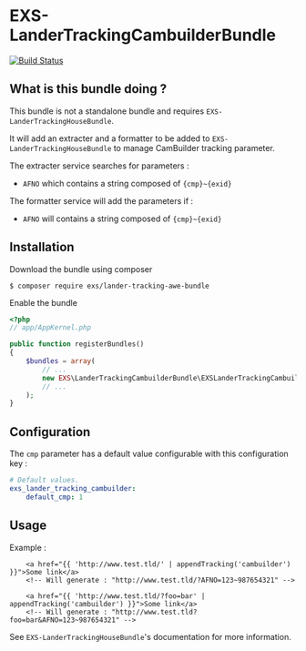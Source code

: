 # EXS-LanderTrackingCambuilderBundle

[![Build Status](https://travis-ci.org/ExSituMarketing/EXS-LanderTrackingCambuilderBundle.svg)](https://travis-ci.org/ExSituMarketing/EXS-LanderTrackingCambuilderBundle)

## What is this bundle doing ?

This bundle is not a standalone bundle and requires `EXS-LanderTrackingHouseBundle`.

It will add an extracter and a formatter to be added to `EXS-LanderTrackingHouseBundle` to manage CamBuilder tracking parameter.

The extracter service searches for parameters :
- `AFNO` which contains a string composed of `{cmp}~{exid}`

The formatter service will add the parameters if  :
- `AFNO` will contains a string composed of `{cmp}~{exid}`

## Installation

Download the bundle using composer

```
$ composer require exs/lander-tracking-awe-bundle
```

Enable the bundle

```php
<?php
// app/AppKernel.php

public function registerBundles()
{
    $bundles = array(
        // ...
        new EXS\LanderTrackingCambuilderBundle\EXSLanderTrackingCambuilderBundle(),
        // ...
    );
}
```

## Configuration

The `cmp` parameter has a default value configurable with this configuration key : 

```yml
# Default values.
exs_lander_tracking_cambuilder:
    default_cmp: 1
```

## Usage

Example :
```twig
    <a href="{{ 'http://www.test.tld/' | appendTracking('cambuilder') }}">Some link</a>
    <!-- Will generate : "http://www.test.tld/?AFNO=123~987654321" -->
    
    <a href="{{ 'http://www.test.tld/?foo=bar' | appendTracking('cambuilder') }}">Some link</a>
    <!-- Will generate : "http://www.test.tld?foo=bar&AFNO=123~987654321" -->
```

See `EXS-LanderTrackingHouseBundle`'s documentation for more information.
